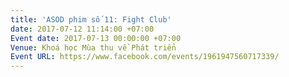 ```yaml
---
title: 'ASOD phim số 11: Fight Club'
date: 2017-07-12 11:14:00 +07:00
Event date: 2017-07-13 00:00:00 +07:00
Venue: Khoá học Mùa thu về Phát triển
Event URL: https://www.facebook.com/events/1961947560717339/
---
```


